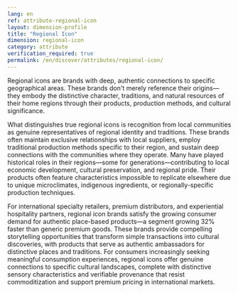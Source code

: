 ```yaml
---
lang: en
ref: attribute-regional-icon
layout: dimension-profile
title: "Regional Icon"
dimension: regional-icon
category: attribute
verification_required: true
permalink: /en/discover/attributes/regional-icon/
---
```


Regional icons are brands with deep, authentic connections to specific geographical areas. These brands don't merely reference their origins—they embody the distinctive character, traditions, and natural resources of their home regions through their products, production methods, and cultural significance.

What distinguishes true regional icons is recognition from local communities as genuine representatives of regional identity and traditions. These brands often maintain exclusive relationships with local suppliers, employ traditional production methods specific to their region, and sustain deep connections with the communities where they operate. Many have played historical roles in their regions—some for generations—contributing to local economic development, cultural preservation, and regional pride. Their products often feature characteristics impossible to replicate elsewhere due to unique microclimates, indigenous ingredients, or regionally-specific production techniques.

For international specialty retailers, premium distributors, and experiential hospitality partners, regional icon brands satisfy the growing consumer demand for authentic place-based products—a segment growing 32% faster than generic premium goods. These brands provide compelling storytelling opportunities that transform simple transactions into cultural discoveries, with products that serve as authentic ambassadors for distinctive places and traditions. For consumers increasingly seeking meaningful consumption experiences, regional icons offer genuine connections to specific cultural landscapes, complete with distinctive sensory characteristics and verifiable provenance that resist commoditization and support premium pricing in international markets.
